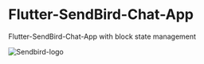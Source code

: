 # Flutter-SendBird-Chat-App
Flutter-SendBird-Chat-App with block state management


![Sendbird-logo](https://github.com/tans1/Flutter-SendBird-Chat-App/assets/104857366/614488e6-2f76-4de1-a969-9315c66da718)
